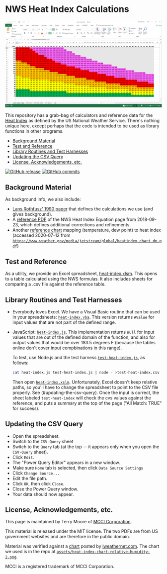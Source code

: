 # NWS Heat Index Calculations

![Heat-Image Chart](assets/excel-heat-image-chart.png)

This repository has a grab-bag of calculators and reference data for the [Heat Index](https://www.weather.gov/safety/heat-index) as defined by the US National Weather Service. There's nothing unique here, except perhaps that the code is intended to be used as library functions in other programs.

<!-- TOC depthFrom:2 updateOnSave:true -->

- [Background Material](#background-material)
- [Test and Reference](#test-and-reference)
- [Library Routines and Test Harnesses](#library-routines-and-test-harnesses)
- [Updating the CSV Query](#updating-the-csv-query)
- [License, Acknowledgements, etc.](#license-acknowledgements-etc)

<!-- /TOC -->

[![GitHub release](https://img.shields.io/github/release/mcci-catena/heat-index.svg)](https://github.com/mcci-catena/heat-index/releases/latest) [![GitHub commits](https://img.shields.io/github/commits-since/mcci-catena/heat-index/latest.svg)](https://github.com/mcci-catena/heat-index/compare/v1.0.1...master)

## Background Material

As background info, we also include:

- [Lans Rothfusz' 1990 paper](ta_htindx.pdf) that defines the calculations we use (and gives background). 
- A [reference PDF](NWS-Heat-Index-Equation-20180923.pdf) of the NWS Heat Index Equation page from 2018-09-23, which defines additional corrections and refinements.
- Another [reference chart](heatindex_chart_dp.pdf) mapping (temperature, dew point) to heat index (accessed 2020-07-12 from [`https://www.weather.gov/media/jetstream/global/heatindex_chart_dp.pdf`](https://www.weather.gov/media/jetstream/global/heatindex_chart_dp.pdf))

## Test and Reference

As a utility, we provide an Excel spreadsheet, [heat-index.xlsm](heat-index.xlsm). This opens to a table calculated using the NWS formulas. It also includes sheets for comparing a .csv file against the reference table.

## Library Routines and Test Harnesses

- Everybody loves Excel. We have a Visual Basic routine that can be used in your spreadsheets: [`heat-index.vba`](heat-index.vba). This version returns `#Value` for input values that are not part of the defined range.

- JavaScript: [`heat-index.js`](heat-index.js). This implementation returns `null` for input values that are out of the defined domain of the function, and also for output values that would be over 183.5 degrees F (because the tables online don't cover input compbinations in this range).

  To test, use Node.js and the test harness [`test-heat-index.js`](test-heat-index.js), as follows:

    ```bash
    cat heat-index.js test-heat-index.js | node - >test-heat-index.csv
    ```

   Then open [`heat-index.xslm`](heat-index.xslm). Unfortunately, Excel doesn't keep relative paths, so you'll have to change the spreadsheet to point to the CSV file properly. See (#updating-the-csv-query). Once the input is correct, the sheet labeled `test-heat-index` will check the cvs values against the reference, and puts a summary at the top of the page ("All Match: TRUE" for success).

## Updating the CSV Query

- Open the spreadsheet.
- Switch to the `CSV-Query` sheet
- Switch to the `Query` tab (at the top -- it appears only when you open the `CSV-Query` sheet).
- Click `Edit`.
- The "Power Query Editor" appears in a new window.
- Make sure `Home` tab is selected, then click `Data Source Settings`
- Click `Change Source...`
- Edit the file path.
- Click `OK`, then click `Close`.
- Close the Power Query window.
- Your data should now appear.

## License, Acknowledgements, etc.

This page is maintained by Terry Moore of [MCCI Corporation](http://www.mcci.com).

This material is released under the MIT license. The two PDFs are from US government websites and are therefore in the public domain.

Material was verified against a [chart](https://www.iweathernet.com/wxnetcms/wp-content/uploads/2015/07/heat-index-chart-relative-humidity-2.png) posted by [iweathernet.com](https://www.iweathernet.com). The chart we used is in the repo at [`assets/heat-index-chart-relative-humidity-2.png`](assets/heat-index-chart-relative-humidity-2.png).

MCCI is a registered trademark of MCCI Corporation.
